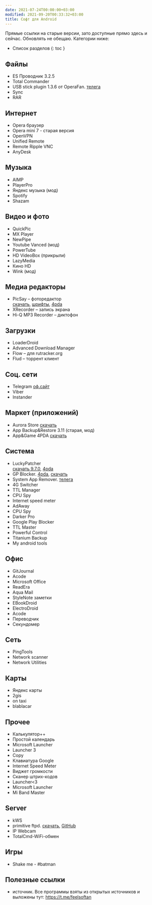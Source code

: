 ```yaml
---
date: 2021-07-24T00:00:00+03:00
modified: 2021-09-20T00:33:32+03:00
title: Софт для Android
---
```


Прямые ссылки на старые версии, зато доступные прямо здесь и сейчас. Обновлять не обещаю. Категории ниже:

* Список разделов
{: toc }

## Файлы
- ES Проводник 3.2.5
- Total Commander
- USB stick plugin 1.3.6 от OperaFan. 
  [телега](https://t.me/FeelSoftAn/164)
- Sync
- RAR

## Интернет 
- Opera браузер
- Opera mini 7 - старая версия
- OpenVPN
- Unified Remote
- Remote Ripple VNC
- AnyDesk

## Музыка
- AIMP
- PlayerPro
- Яндекс музыка (мод)
- Spotify
- Shazam

## Видео и фото
- QuickPic
- MX Player
- NewPipe
- Youtube Vanced (мод)
- PowerTube
- HD VideoBox (прикрыли)
- LazyMedia 
- Кино HD
- Wink (мод)

## Медиа редакторы
- PicSay – фоторедактор  
  [скачать](#), [шрифты](#), [4pda](#)
- XRecorder  – запись экрана
- Hi-Q MP3 Recorder – диктофон

## Загрузки
- LoaderDroid
- Advanced Download Manager
- Flow – для rutracker.org
- Flud – торрент клиент

## Соц. сети
- Telegram [оф.сайт](#)
- Viber
- Instander

## Маркет (приложений)
- Aurora Store [скачать](#)
- App Backup&Restore 3.11 (старая, мод)
- App&Game 4PDA [скачать](#)

## Система
- LuckyPatcher  
[скачать 9.7.0](https://tlgur.com/d/g306JW64), [4pda](https://4pda.to/forum/index.php?showtopic=298302)
- GP Blocker. 
  [4pda](#), [скачать](#)
- System App Remover. 
  [телега](https://t.me/FeelSoftAn/170)
- 4G Switcher
- TTL Manager
- CPU Spy
- Internet speed meter
- AdAway
- CPU Spy
- Darker Pro
- Google Play Blocker
- TTL Master
- Powerful Control
- Titanium Backup
- My android tools

## Офис
- GitJournal
- Acode
- Microsoft Office
- ReadEra
- Aqua Mail
- StyleNote заметки
- EBookDroid
- ElectroDroid
- Acode
- Переводчик
- Секундомер


## Сеть
- PingTools
- Network scanner
- Network Utilities

## Карты
- Яндекс карты
- 2gis
- on taxi
- blablacar

## Прочее
- Калькулятор++
- Простой календарь
- Microsoft Launcher
- Launcher 3
- Copy
- Клавиатура Google
- Internet Speed Meter
- Виджет громкости
- Сканер штрих-кодов
- Launcher<3
- Microsoft Launcher
- Mi Band Master 

## Server
- kWS
- primitive ftpd. [скачать](#), [GitHub](https://github.com/wolpi/prim-ftpd/releases)
- IP Webcam
- TotalCmd-WiFi-обмен

## Игры
- Shake me - #batman

## Полезные ссылки
- источник. Все программы взяты из открытых источников и выложены тут: <https://t.me/feelsoftan>
